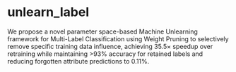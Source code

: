 # unlearn_label
We propose a novel parameter space-based Machine Unlearning framework for Multi-Label Classification using Weight Pruning to selectively remove specific training data influence, achieving 35.5× speedup over retraining while maintaining >93% accuracy for retained labels and reducing forgotten attribute predictions to 0.11%.
